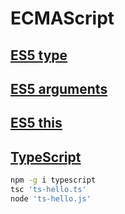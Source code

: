 # ECMAScript

## [ES5 type](es5-type.js)

## [ES5 arguments](es5-arguments.js)

## [ES5 this](es5-this.js)

## [TypeScript](ts-hello.ts)

```bash
npm -g i typescript
tsc 'ts-hello.ts'
node 'ts-hello.js'
```
